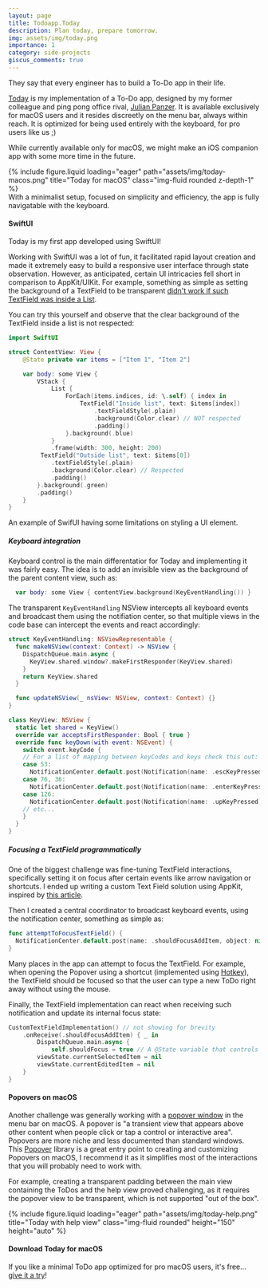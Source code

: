 ```yaml
---
layout: page
title: Todoapp.Today
description: Plan today, prepare tomorrow.
img: assets/img/today.png
importance: 1
category: side-projects
giscus_comments: true
---
```


They say that every engineer has to build a To-Do app in their life.

[Today](https://sphere-arrest-659920.framer.app/) is my implementation of a To-Do app, designed by my former colleague and ping pong office rival, [Julian Panzer](https://julianpanzer.com/). It is available exclusively for macOS users and it resides discreetly on the menu bar, always within reach. It is optimized for being used entirely with the keyboard, for pro users like us ;)

While currently available only for macOS, we might make an iOS companion app with some more time in the future.

<div class="row">
    <div class="col-sm mt-3 mt-md-0">
        {% include figure.liquid loading="eager" path="assets/img/today-macos.png" title="Today for macOS" class="img-fluid rounded z-depth-1" %}
    </div>
</div>
<div class="caption">
    With a minimalist setup, focused on simplicity and efficiency, the app is fully navigatable with the keyboard.
</div>

#### SwiftUI

Today is my first app developed using SwiftUI!

Working with SwiftUI was a lot of fun, it facilitated rapid layout creation and made it extremely easy to build a responsive user interface through state observation. However, as anticipated, certain UI intricacies fell short in comparison to AppKit/UIKit. For example, something as simple as setting the background of a TextField to be transparent [didn't work if such TextField was inside a List](https://stackoverflow.com/questions/78035722/transparent-textfield-inside-macos-swiftui-list).

You can try this yourself and observe that the clear background of the TextField inside a list is not respected:

```swift
import SwiftUI

struct ContentView: View {
    @State private var items = ["Item 1", "Item 2"]

    var body: some View {
        VStack {
            List {
                ForEach(items.indices, id: \.self) { index in
                    TextField("Inside list", text: $items[index])
                        .textFieldStyle(.plain)
                        .background(Color.clear) // NOT respected
                        .padding()
                }.background(.blue)
            }
            .frame(width: 300, height: 200)
         TextField("Outside list", text: $items[0])
            .textFieldStyle(.plain)
            .background(Color.clear) // Respected
            .padding()
        }.background(.green)
        .padding()
    }
}
```

<div class="caption">
    An example of SwifUI having some limitations on styling a UI element.
</div>

##### Keyboard integration

Keyboard control is the main differentatior for Today and implementing it was fairly easy. The idea is to add an invisible view as the background of the parent content view, such as:

```swift
  var body: some View { contentView.background(KeyEventHandling()) }
```

The transparent `KeyEventHandling` NSView intercepts all keyboard events and broadcast them using the notifiation center, so that multiple views in the code base can intercept the events and react accordingly:

```swift
struct KeyEventHandling: NSViewRepresentable {
  func makeNSView(context: Context) -> NSView {
    DispatchQueue.main.async {
      KeyView.shared.window?.makeFirstResponder(KeyView.shared)
    }
    return KeyView.shared
  }

  func updateNSView(_ nsView: NSView, context: Context) {}
}

class KeyView: NSView {
  static let shared = KeyView()
  override var acceptsFirstResponder: Bool { true }
  override func keyDown(with event: NSEvent) {
    switch event.keyCode {
    // For a list of mapping between keyCodes and keys check this out: https://eastmanreference.com/complete-list-of-applescript-key-codes
    case 53:
      NotificationCenter.default.post(Notification(name: .escKeyPressed))
    case 76, 36:
      NotificationCenter.default.post(Notification(name: .enterKeyPressed))
    case 126:
      NotificationCenter.default.post(Notification(name: .upKeyPressed))
    // etc...
    }
  }
}
```

##### Focusing a TextField programmatically

One of the biggest challenge was fine-tuning TextField interactions, specifically setting it on focus after certain events like arrow navigation or shortcuts. I ended up writing a custom Text Field solution using AppKit, inspired by [this article](https://serialcoder.dev/text-tutorials/macos-tutorials/macos-programming-implementing-a-focusable-text-field-in-swiftui/).

Then I created a central coordinator to broadcast keyboard events, using the notification center, something as simple as:

```swift
func attemptToFocusTextField() {
  NotificationCenter.default.post(name: .shouldFocusAddItem, object: nil)
}
```

Many places in the app can attempt to focus the TextField. For example, when opening the Popover using a shortcut (implemented using [Hotkey](https://github.com/soffes/HotKey/)), the TextField should be focused so that the user can type a new ToDo right away without using the mouse.

Finally, the TextField implementation can react when receiving such notification and update its internal focus state:

```swift
CustomTextFieldImplementation() // not showing for brevity
    .onReceive(.shouldFocusAddItem) { _ in
        DispatchQueue.main.async {
            self.shouldFocus = true // A @State variable that controls the focus or in editing mode
        viewState.currentSelectedItem = nil
        viewState.currentEditedItem = nil
    }
}
```

#### Popovers on macOS

Another challenge was generally working with a [popover window](https://developer.apple.com/design/human-interface-guidelines/popovers) in the menu bar on macOS. A popover is "a transient view that appears above other content when people click or tap a control or interactive area". Popovers are more niche and less documented than standard windows. This [Popover](https://github.com/iSapozhnik/Popover) library is a great entry point to creating and customizing Popovers on macOS, I recommend it as it simplifies most of the interactions that you will probably need to work with.

For example, creating a transparent padding between the main view containing the ToDos and the help view proved challenging, as it requires the popover view to be transparent, which is not supported "out of the box".

<div class="row">
    <div class="col-sm d-flex justify-content-center">
        {% include figure.liquid loading="eager" path="assets/img/today-help.png" title="Today with help view" class="img-fluid rounded" height="150" height="auto" %}
    </div>
</div>

#### Download Today for macOS

If you like a minimal ToDo app optimized for pro macOS users, it's free... [give it a try](https://sphere-arrest-659920.framer.app/#waitlist)!

[comment]: # "TODO: add download button"
